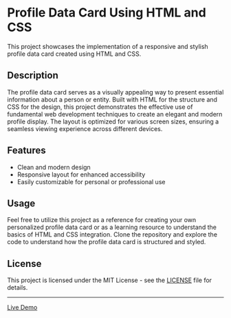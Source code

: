 # Profile Data Card Using HTML and CSS

This project showcases the implementation of a responsive and stylish profile data card created using HTML and CSS.

## Description

The profile data card serves as a visually appealing way to present essential information about a person or entity. Built with HTML for the structure and CSS for the design, this project demonstrates the effective use of fundamental web development techniques to create an elegant and modern profile display. The layout is optimized for various screen sizes, ensuring a seamless viewing experience across different devices.

## Features

- Clean and modern design
- Responsive layout for enhanced accessibility
- Easily customizable for personal or professional use

## Usage

Feel free to utilize this project as a reference for creating your own personalized profile data card or as a learning resource to understand the basics of HTML and CSS integration. Clone the repository and explore the code to understand how the profile data card is structured and styled.

## License

This project is licensed under the MIT License - see the [LICENSE](LICENSE) file for details.

---

[Live Demo](https://your-demo-link.com) 
